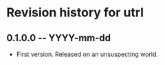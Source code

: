 # Revision history for utrl

## 0.1.0.0 -- YYYY-mm-dd

* First version. Released on an unsuspecting world.

